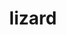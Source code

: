 ---
layout: animals&nature
title: lizard
emoji: lizard
permalink: 🦎.html
image: assets/img/3moji/lizard.png
---